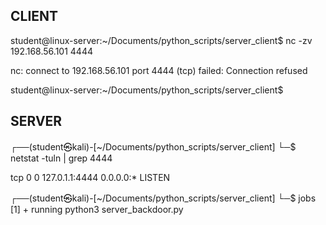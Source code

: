 ## CLIENT
student@linux-server:~/Documents/python_scripts/server_client$ nc -zv 192.168.56.101 4444

nc: connect to 192.168.56.101 port 4444 (tcp) failed: Connection refused

student@linux-server:~/Documents/python_scripts/server_client$ 

## SERVER
┌──(student㉿kali)-[~/Documents/python_scripts/server_client]
└─$ netstat -tuln | grep 4444

tcp        0      0 127.0.1.1:4444          0.0.0.0:*               LISTEN     
                                                                             
┌──(student㉿kali)-[~/Documents/python_scripts/server_client]
└─$ jobs
[1]  + running    python3 server_backdoor.py
                                                                             

